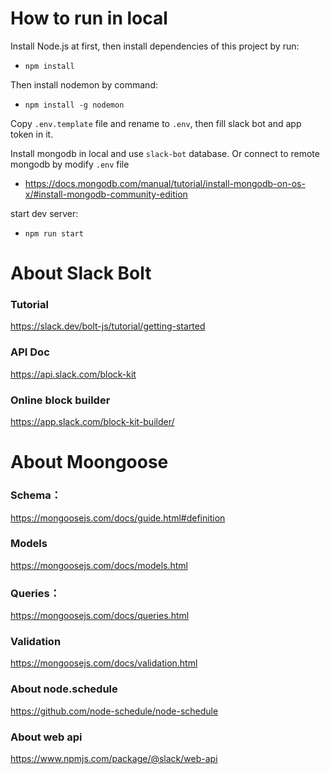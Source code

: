 # How to run in local

Install Node.js at first, then install dependencies of this project by run:
* `npm install`

Then install nodemon by command:
* `npm install -g nodemon`

Copy `.env.template` file and rename to `.env`, then fill slack bot and app token in it.

Install mongodb in local and use `slack-bot` database. Or connect to remote mongodb by modify `.env` file
* https://docs.mongodb.com/manual/tutorial/install-mongodb-on-os-x/#install-mongodb-community-edition

start dev server:
* `npm run start`

# About Slack Bolt
### Tutorial
https://slack.dev/bolt-js/tutorial/getting-started

### API Doc
https://api.slack.com/block-kit

### Online block builder
https://app.slack.com/block-kit-builder/

# About Moongoose
### Schema：
https://mongoosejs.com/docs/guide.html#definition

### Models
https://mongoosejs.com/docs/models.html

### Queries：
https://mongoosejs.com/docs/queries.html

### Validation
https://mongoosejs.com/docs/validation.html


### About node.schedule
https://github.com/node-schedule/node-schedule


### About web api
https://www.npmjs.com/package/@slack/web-api